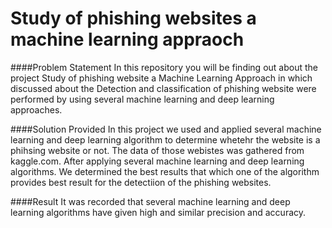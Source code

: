 # Study of phishing websites a machine learning appraoch

####Problem Statement
In this repository you will be finding out about the project Study of phishing website a Machine Learning Approach in which discussed about the Detection and classification of phishing website were performed by using several machine learning and deep learning approaches.

####Solution Provided
In this project we used and applied several machine learning and deep learning algorithm to determine whetehr the website is a phihsing website or not. The data of those webistes was gathered from kaggle.com. After applying several machine learning and deep learning algorithms. We determined the best results that which one of the algorithm provides best result for the detectiion of the phishing websites.

####Result 
It was recorded that several machine learning and deep learning algorithms have given high and similar precision and accuracy. 
